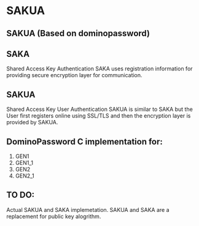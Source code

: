 # SAKUA
## SAKUA (Based on dominopassword)

SAKA
----
Shared Access Key Authentication
SAKA uses registration information for providing secure encryption layer for communication.

SAKUA
-----
Shared Access Key User Authentication
SAKUA is similar to SAKA but the User first registers online using SSL/TLS and then the encryption layer is provided by SAKUA.

DominoPassword C implementation for:
------------------------------------
1. GEN1
2. GEN1_1
3. GEN2
4. GEN2_1

TO DO:
------
Actual SAKUA and SAKA implemetation. SAKUA and SAKA are a replacement for public key alogrithm.
